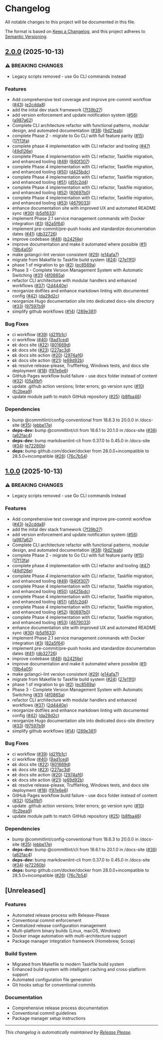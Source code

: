 # Changelog

All notable changes to this project will be documented in this file.

The format is based on [Keep a Changelog](https://keepachangelog.com/en/1.0.0/),
and this project adheres to [Semantic Versioning](https://semver.org/spec/v2.0.0.html).

## [2.0.0](https://github.com/isaacgarza/dev-stack/compare/dev-stack-v1.0.0...dev-stack-v2.0.0) (2025-10-13)


### ⚠ BREAKING CHANGES

* Legacy scripts removed - use Go CLI commands instead

### Features

* Add comprehensive test coverage and improve pre-commit workflow ([#43](https://github.com/isaacgarza/dev-stack/issues/43)) ([e2cdda8](https://github.com/isaacgarza/dev-stack/commit/e2cdda8049dbcbdad15d22f8a830fbc2efaaff67))
* add the inital dev stack framework ([7f39b27](https://github.com/isaacgarza/dev-stack/commit/7f39b271c3b828b301841d1dcdc1b733e44cc3f3))
* add version enforcement and update notification system ([#56](https://github.com/isaacgarza/dev-stack/issues/56)) ([a987a62](https://github.com/isaacgarza/dev-stack/commit/a987a62de36991337bbc4f6c0e4a19aa0072c32e))
* Complete CLI architecture refactor with functional patterns, modular design, and automated documentation ([#38](https://github.com/isaacgarza/dev-stack/issues/38)) ([9d21eab](https://github.com/isaacgarza/dev-stack/commit/9d21eab7eaa9f78e9cf3cbc99fecedbe3d09da12))
* complete Phase 2 - migrate to Go CLI with full feature parity ([#15](https://github.com/isaacgarza/dev-stack/issues/15)) ([17f13fa](https://github.com/isaacgarza/dev-stack/commit/17f13fa88b16c747c61a78ea739af50776d8681e))
* complete phase 4 implementation with CLI refactor and tooling ([#47](https://github.com/isaacgarza/dev-stack/issues/47)) ([49d126e](https://github.com/isaacgarza/dev-stack/commit/49d126e02964fa9f91b6a36215dee9c06a6ff384))
* complete Phase 4 implementation with CLI refactor, Taskfile migration, and enhanced tooling ([#49](https://github.com/isaacgarza/dev-stack/issues/49)) ([940f307](https://github.com/isaacgarza/dev-stack/commit/940f307abfb81b7db505c424fbe8f0c34f9b8fad))
* complete Phase 4 implementation with CLI refactor, Taskfile migration, and enhanced tooling ([#50](https://github.com/isaacgarza/dev-stack/issues/50)) ([d425bdc](https://github.com/isaacgarza/dev-stack/commit/d425bdc840cd1e1b522e9881409574d43046cd3d))
* complete Phase 4 implementation with CLI refactor, Taskfile migration, and enhanced tooling ([#51](https://github.com/isaacgarza/dev-stack/issues/51)) ([d5fc2d4](https://github.com/isaacgarza/dev-stack/commit/d5fc2d4d71cb752a16e7aaa99dd1f8a2fe40e78a))
* complete Phase 4 implementation with CLI refactor, Taskfile migration, and enhanced tooling ([#52](https://github.com/isaacgarza/dev-stack/issues/52)) ([80697b0](https://github.com/isaacgarza/dev-stack/commit/80697b04a8f5b2dfb6776ae81aaab262f73d89ec))
* complete Phase 4 implementation with CLI refactor, Taskfile migration, and enhanced tooling ([#53](https://github.com/isaacgarza/dev-stack/issues/53)) ([4679033](https://github.com/isaacgarza/dev-stack/commit/4679033f5a65ba341e8f63803a076c545e1bc4bf))
* enhance documentation site with improved UX and automated README sync ([#30](https://github.com/isaacgarza/dev-stack/issues/30)) ([b5d1633](https://github.com/isaacgarza/dev-stack/commit/b5d16332d87f7e350957f5893692c84ab2fa14ff))
* implement Phase 2.1 service management commands with Docker integration ([#3](https://github.com/isaacgarza/dev-stack/issues/3)) ([82a5f64](https://github.com/isaacgarza/dev-stack/commit/82a5f64569f361aada815df5845f6a47ddd11fa7))
* implement pre-commit/pre-push hooks and standardize documentation dates ([#41](https://github.com/isaacgarza/dev-stack/issues/41)) ([db32726](https://github.com/isaacgarza/dev-stack/commit/db32726fe0fe782cddc6d86ed606a2a109f6aa02))
* improve codebase ([#48](https://github.com/isaacgarza/dev-stack/issues/48)) ([b242f4e](https://github.com/isaacgarza/dev-stack/commit/b242f4e37616a600890c0bf800bbe5d25b97e1d0))
* improve documentation and make it automated where possible ([#1](https://github.com/isaacgarza/dev-stack/issues/1)) ([19b4a05](https://github.com/isaacgarza/dev-stack/commit/19b4a05a2bd4c4ec5de91b02522ec077c7c666c0))
* make golangci-lint version consistent ([#29](https://github.com/isaacgarza/dev-stack/issues/29)) ([e14afa7](https://github.com/isaacgarza/dev-stack/commit/e14afa70bb6c922d58354b06a4e2d8356be259d6))
* migrate from Makefile to Taskfile build system ([#24](https://github.com/isaacgarza/dev-stack/issues/24)) ([27e11f0](https://github.com/isaacgarza/dev-stack/commit/27e11f0102579accef7971aab1dc4beb81251254))
* phase 1 of migration to go ([#2](https://github.com/isaacgarza/dev-stack/issues/2)) ([ec8569a](https://github.com/isaacgarza/dev-stack/commit/ec8569abb61a28c7e7324108932673be1e815928))
* Phase 3 - Complete Version Management System with Automatic Switching ([#31](https://github.com/isaacgarza/dev-stack/issues/31)) ([4f0865a](https://github.com/isaacgarza/dev-stack/commit/4f0865ad3d2358a90f06df198beeb72b2429d879))
* refactor CLI architecture with modular handlers and enhanced workflows ([#37](https://github.com/isaacgarza/dev-stack/issues/37)) ([2d4440e](https://github.com/isaacgarza/dev-stack/commit/2d4440e26aeb9178abdeb64427130cf00bb126ff))
* reorganize dotfiles and enhance markdown linting with documented config ([#42](https://github.com/isaacgarza/dev-stack/issues/42)) ([da29d2c](https://github.com/isaacgarza/dev-stack/commit/da29d2c4f35265c8ec34796bc06fbdf1595665e5))
* reorganize Hugo documentation site into dedicated docs-site directory ([#33](https://github.com/isaacgarza/dev-stack/issues/33)) ([97597b9](https://github.com/isaacgarza/dev-stack/commit/97597b95a735f94d13b99f08fe0d18a6ee4dddf4))
* simplify github workflows ([#14](https://github.com/isaacgarza/dev-stack/issues/14)) ([289e381](https://github.com/isaacgarza/dev-stack/commit/289e38134288c753ade3c179dc372a62e7e22d09))


### Bug Fixes

* ci workflow ([#39](https://github.com/isaacgarza/dev-stack/issues/39)) ([d21fb1c](https://github.com/isaacgarza/dev-stack/commit/d21fb1c8026dd3b8d4b990c607edf55269c04b86))
* ci workflow ([#40](https://github.com/isaacgarza/dev-stack/issues/40)) ([9ad1ced](https://github.com/isaacgarza/dev-stack/commit/9ad1ced8f332a60f0352bc946a5e4e28432a3018))
* **ci:** docs site ([#22](https://github.com/isaacgarza/dev-stack/issues/22)) ([801669d](https://github.com/isaacgarza/dev-stack/commit/801669d0cc019644ea0f335dc55cbe301dd21aa4))
* **ci:** docs site ([#23](https://github.com/isaacgarza/dev-stack/issues/23)) ([227ac3d](https://github.com/isaacgarza/dev-stack/commit/227ac3d7c4fff90de419d59cf609c68a54625d57))
* **ci:** docs site action ([#20](https://github.com/isaacgarza/dev-stack/issues/20)) ([2974af6](https://github.com/isaacgarza/dev-stack/commit/2974af67a62e828933f039073406a414a10abc4f))
* **ci:** docs site action ([#21](https://github.com/isaacgarza/dev-stack/issues/21)) ([e69d92b](https://github.com/isaacgarza/dev-stack/commit/e69d92b05055228889b6f00c323854fb8afcb975))
* **ci:** resolve release-please, TruffleHog, Windows tests, and docs site deployment ([#18](https://github.com/isaacgarza/dev-stack/issues/18)) ([f97e6e6](https://github.com/isaacgarza/dev-stack/commit/f97e6e64c778a06b80cd4c8779ef8f2a3b14bb40))
* GitHub Pages workflow build failure - use docs folder instead of content ([#32](https://github.com/isaacgarza/dev-stack/issues/32)) ([05a1fbf](https://github.com/isaacgarza/dev-stack/commit/05a1fbfa61b5c2a9f913a44156f42ed62751bab5))
* update .github action versions; linter errors; go version sync ([#10](https://github.com/isaacgarza/dev-stack/issues/10)) ([fc2bea9](https://github.com/isaacgarza/dev-stack/commit/fc2bea96495ef265800342c57eec92ec4c931965))
* update module path to match GitHub repository ([#25](https://github.com/isaacgarza/dev-stack/issues/25)) ([b8fba46](https://github.com/isaacgarza/dev-stack/commit/b8fba46efda12040f0f5670f4f300f381f2f0ad2))


### Dependencies

* bump @commitlint/config-conventional from 18.6.3 to 20.0.0 in /docs-site ([#35](https://github.com/isaacgarza/dev-stack/issues/35)) ([ebbe17e](https://github.com/isaacgarza/dev-stack/commit/ebbe17e14ed52fb0ed5b35d58895a07b0ab30b24))
* **deps-dev:** bump @commitlint/cli from 18.6.1 to 20.1.0 in /docs-site ([#36](https://github.com/isaacgarza/dev-stack/issues/36)) ([a62fac4](https://github.com/isaacgarza/dev-stack/commit/a62fac43452ee998e3cfdfd6e02168ee27d9fffd))
* **deps-dev:** bump markdownlint-cli from 0.37.0 to 0.45.0 in /docs-site ([#34](https://github.com/isaacgarza/dev-stack/issues/34)) ([e72260b](https://github.com/isaacgarza/dev-stack/commit/e72260b0614f1ea2e5ee2dc02c4bd3798f4817cc))
* **deps:** bump github.com/docker/docker from 28.0.0+incompatible to 28.5.0+incompatible ([#26](https://github.com/isaacgarza/dev-stack/issues/26)) ([76c7b54](https://github.com/isaacgarza/dev-stack/commit/76c7b54f36cd10acce853206ef26070efba1d07c))

## [1.0.0](https://github.com/isaacgarza/dev-stack/compare/dev-stack-v0.1.0...dev-stack-v1.0.0) (2025-10-13)


### ⚠ BREAKING CHANGES

* Legacy scripts removed - use Go CLI commands instead

### Features

* Add comprehensive test coverage and improve pre-commit workflow ([#43](https://github.com/isaacgarza/dev-stack/issues/43)) ([e2cdda8](https://github.com/isaacgarza/dev-stack/commit/e2cdda8049dbcbdad15d22f8a830fbc2efaaff67))
* add the inital dev stack framework ([7f39b27](https://github.com/isaacgarza/dev-stack/commit/7f39b271c3b828b301841d1dcdc1b733e44cc3f3))
* add version enforcement and update notification system ([#56](https://github.com/isaacgarza/dev-stack/issues/56)) ([a987a62](https://github.com/isaacgarza/dev-stack/commit/a987a62de36991337bbc4f6c0e4a19aa0072c32e))
* Complete CLI architecture refactor with functional patterns, modular design, and automated documentation ([#38](https://github.com/isaacgarza/dev-stack/issues/38)) ([9d21eab](https://github.com/isaacgarza/dev-stack/commit/9d21eab7eaa9f78e9cf3cbc99fecedbe3d09da12))
* complete Phase 2 - migrate to Go CLI with full feature parity ([#15](https://github.com/isaacgarza/dev-stack/issues/15)) ([17f13fa](https://github.com/isaacgarza/dev-stack/commit/17f13fa88b16c747c61a78ea739af50776d8681e))
* complete phase 4 implementation with CLI refactor and tooling ([#47](https://github.com/isaacgarza/dev-stack/issues/47)) ([49d126e](https://github.com/isaacgarza/dev-stack/commit/49d126e02964fa9f91b6a36215dee9c06a6ff384))
* complete Phase 4 implementation with CLI refactor, Taskfile migration, and enhanced tooling ([#49](https://github.com/isaacgarza/dev-stack/issues/49)) ([940f307](https://github.com/isaacgarza/dev-stack/commit/940f307abfb81b7db505c424fbe8f0c34f9b8fad))
* complete Phase 4 implementation with CLI refactor, Taskfile migration, and enhanced tooling ([#50](https://github.com/isaacgarza/dev-stack/issues/50)) ([d425bdc](https://github.com/isaacgarza/dev-stack/commit/d425bdc840cd1e1b522e9881409574d43046cd3d))
* complete Phase 4 implementation with CLI refactor, Taskfile migration, and enhanced tooling ([#51](https://github.com/isaacgarza/dev-stack/issues/51)) ([d5fc2d4](https://github.com/isaacgarza/dev-stack/commit/d5fc2d4d71cb752a16e7aaa99dd1f8a2fe40e78a))
* complete Phase 4 implementation with CLI refactor, Taskfile migration, and enhanced tooling ([#52](https://github.com/isaacgarza/dev-stack/issues/52)) ([80697b0](https://github.com/isaacgarza/dev-stack/commit/80697b04a8f5b2dfb6776ae81aaab262f73d89ec))
* complete Phase 4 implementation with CLI refactor, Taskfile migration, and enhanced tooling ([#53](https://github.com/isaacgarza/dev-stack/issues/53)) ([4679033](https://github.com/isaacgarza/dev-stack/commit/4679033f5a65ba341e8f63803a076c545e1bc4bf))
* enhance documentation site with improved UX and automated README sync ([#30](https://github.com/isaacgarza/dev-stack/issues/30)) ([b5d1633](https://github.com/isaacgarza/dev-stack/commit/b5d16332d87f7e350957f5893692c84ab2fa14ff))
* implement Phase 2.1 service management commands with Docker integration ([#3](https://github.com/isaacgarza/dev-stack/issues/3)) ([82a5f64](https://github.com/isaacgarza/dev-stack/commit/82a5f64569f361aada815df5845f6a47ddd11fa7))
* implement pre-commit/pre-push hooks and standardize documentation dates ([#41](https://github.com/isaacgarza/dev-stack/issues/41)) ([db32726](https://github.com/isaacgarza/dev-stack/commit/db32726fe0fe782cddc6d86ed606a2a109f6aa02))
* improve codebase ([#48](https://github.com/isaacgarza/dev-stack/issues/48)) ([b242f4e](https://github.com/isaacgarza/dev-stack/commit/b242f4e37616a600890c0bf800bbe5d25b97e1d0))
* improve documentation and make it automated where possible ([#1](https://github.com/isaacgarza/dev-stack/issues/1)) ([19b4a05](https://github.com/isaacgarza/dev-stack/commit/19b4a05a2bd4c4ec5de91b02522ec077c7c666c0))
* make golangci-lint version consistent ([#29](https://github.com/isaacgarza/dev-stack/issues/29)) ([e14afa7](https://github.com/isaacgarza/dev-stack/commit/e14afa70bb6c922d58354b06a4e2d8356be259d6))
* migrate from Makefile to Taskfile build system ([#24](https://github.com/isaacgarza/dev-stack/issues/24)) ([27e11f0](https://github.com/isaacgarza/dev-stack/commit/27e11f0102579accef7971aab1dc4beb81251254))
* phase 1 of migration to go ([#2](https://github.com/isaacgarza/dev-stack/issues/2)) ([ec8569a](https://github.com/isaacgarza/dev-stack/commit/ec8569abb61a28c7e7324108932673be1e815928))
* Phase 3 - Complete Version Management System with Automatic Switching ([#31](https://github.com/isaacgarza/dev-stack/issues/31)) ([4f0865a](https://github.com/isaacgarza/dev-stack/commit/4f0865ad3d2358a90f06df198beeb72b2429d879))
* refactor CLI architecture with modular handlers and enhanced workflows ([#37](https://github.com/isaacgarza/dev-stack/issues/37)) ([2d4440e](https://github.com/isaacgarza/dev-stack/commit/2d4440e26aeb9178abdeb64427130cf00bb126ff))
* reorganize dotfiles and enhance markdown linting with documented config ([#42](https://github.com/isaacgarza/dev-stack/issues/42)) ([da29d2c](https://github.com/isaacgarza/dev-stack/commit/da29d2c4f35265c8ec34796bc06fbdf1595665e5))
* reorganize Hugo documentation site into dedicated docs-site directory ([#33](https://github.com/isaacgarza/dev-stack/issues/33)) ([97597b9](https://github.com/isaacgarza/dev-stack/commit/97597b95a735f94d13b99f08fe0d18a6ee4dddf4))
* simplify github workflows ([#14](https://github.com/isaacgarza/dev-stack/issues/14)) ([289e381](https://github.com/isaacgarza/dev-stack/commit/289e38134288c753ade3c179dc372a62e7e22d09))


### Bug Fixes

* ci workflow ([#39](https://github.com/isaacgarza/dev-stack/issues/39)) ([d21fb1c](https://github.com/isaacgarza/dev-stack/commit/d21fb1c8026dd3b8d4b990c607edf55269c04b86))
* ci workflow ([#40](https://github.com/isaacgarza/dev-stack/issues/40)) ([9ad1ced](https://github.com/isaacgarza/dev-stack/commit/9ad1ced8f332a60f0352bc946a5e4e28432a3018))
* **ci:** docs site ([#22](https://github.com/isaacgarza/dev-stack/issues/22)) ([801669d](https://github.com/isaacgarza/dev-stack/commit/801669d0cc019644ea0f335dc55cbe301dd21aa4))
* **ci:** docs site ([#23](https://github.com/isaacgarza/dev-stack/issues/23)) ([227ac3d](https://github.com/isaacgarza/dev-stack/commit/227ac3d7c4fff90de419d59cf609c68a54625d57))
* **ci:** docs site action ([#20](https://github.com/isaacgarza/dev-stack/issues/20)) ([2974af6](https://github.com/isaacgarza/dev-stack/commit/2974af67a62e828933f039073406a414a10abc4f))
* **ci:** docs site action ([#21](https://github.com/isaacgarza/dev-stack/issues/21)) ([e69d92b](https://github.com/isaacgarza/dev-stack/commit/e69d92b05055228889b6f00c323854fb8afcb975))
* **ci:** resolve release-please, TruffleHog, Windows tests, and docs site deployment ([#18](https://github.com/isaacgarza/dev-stack/issues/18)) ([f97e6e6](https://github.com/isaacgarza/dev-stack/commit/f97e6e64c778a06b80cd4c8779ef8f2a3b14bb40))
* GitHub Pages workflow build failure - use docs folder instead of content ([#32](https://github.com/isaacgarza/dev-stack/issues/32)) ([05a1fbf](https://github.com/isaacgarza/dev-stack/commit/05a1fbfa61b5c2a9f913a44156f42ed62751bab5))
* update .github action versions; linter errors; go version sync ([#10](https://github.com/isaacgarza/dev-stack/issues/10)) ([fc2bea9](https://github.com/isaacgarza/dev-stack/commit/fc2bea96495ef265800342c57eec92ec4c931965))
* update module path to match GitHub repository ([#25](https://github.com/isaacgarza/dev-stack/issues/25)) ([b8fba46](https://github.com/isaacgarza/dev-stack/commit/b8fba46efda12040f0f5670f4f300f381f2f0ad2))


### Dependencies

* bump @commitlint/config-conventional from 18.6.3 to 20.0.0 in /docs-site ([#35](https://github.com/isaacgarza/dev-stack/issues/35)) ([ebbe17e](https://github.com/isaacgarza/dev-stack/commit/ebbe17e14ed52fb0ed5b35d58895a07b0ab30b24))
* **deps-dev:** bump @commitlint/cli from 18.6.1 to 20.1.0 in /docs-site ([#36](https://github.com/isaacgarza/dev-stack/issues/36)) ([a62fac4](https://github.com/isaacgarza/dev-stack/commit/a62fac43452ee998e3cfdfd6e02168ee27d9fffd))
* **deps-dev:** bump markdownlint-cli from 0.37.0 to 0.45.0 in /docs-site ([#34](https://github.com/isaacgarza/dev-stack/issues/34)) ([e72260b](https://github.com/isaacgarza/dev-stack/commit/e72260b0614f1ea2e5ee2dc02c4bd3798f4817cc))
* **deps:** bump github.com/docker/docker from 28.0.0+incompatible to 28.5.0+incompatible ([#26](https://github.com/isaacgarza/dev-stack/issues/26)) ([76c7b54](https://github.com/isaacgarza/dev-stack/commit/76c7b54f36cd10acce853206ef26070efba1d07c))

## [Unreleased]

### Features
- Automated release process with Release-Please
- Conventional commit enforcement
- Centralized release configuration management
- Multi-platform binary builds (Linux, macOS, Windows)
- Docker image automation with multi-architecture support
- Package manager integration framework (Homebrew, Scoop)

### Build System
- Migrated from Makefile to modern Taskfile build system
- Enhanced build system with intelligent caching and cross-platform support
- Automated configuration file generation
- Git hooks setup for conventional commits

### Documentation
- Comprehensive release process documentation
- Conventional commit guidelines
- Package manager setup instructions

---

*This changelog is automatically maintained by [Release Please](https://github.com/googleapis/release-please).*
